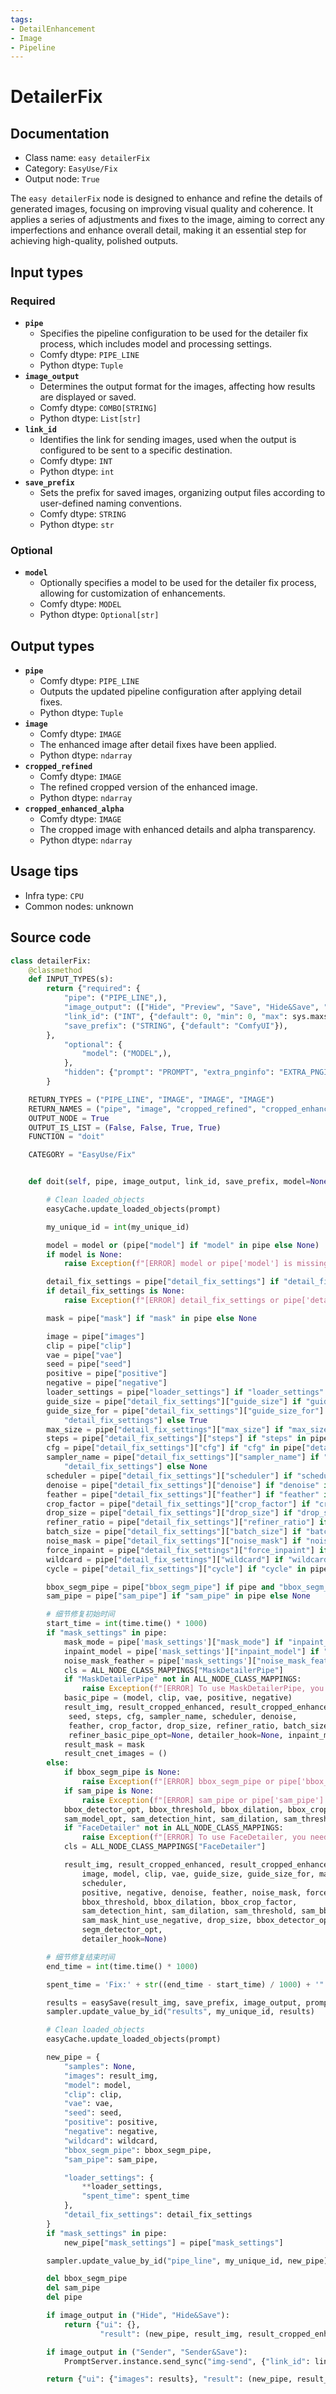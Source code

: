 ```yaml
---
tags:
- DetailEnhancement
- Image
- Pipeline
---
```


# DetailerFix
## Documentation
- Class name: `easy detailerFix`
- Category: `EasyUse/Fix`
- Output node: `True`

The `easy detailerFix` node is designed to enhance and refine the details of generated images, focusing on improving visual quality and coherence. It applies a series of adjustments and fixes to the image, aiming to correct any imperfections and enhance overall detail, making it an essential step for achieving high-quality, polished outputs.
## Input types
### Required
- **`pipe`**
    - Specifies the pipeline configuration to be used for the detailer fix process, which includes model and processing settings.
    - Comfy dtype: `PIPE_LINE`
    - Python dtype: `Tuple`
- **`image_output`**
    - Determines the output format for the images, affecting how results are displayed or saved.
    - Comfy dtype: `COMBO[STRING]`
    - Python dtype: `List[str]`
- **`link_id`**
    - Identifies the link for sending images, used when the output is configured to be sent to a specific destination.
    - Comfy dtype: `INT`
    - Python dtype: `int`
- **`save_prefix`**
    - Sets the prefix for saved images, organizing output files according to user-defined naming conventions.
    - Comfy dtype: `STRING`
    - Python dtype: `str`
### Optional
- **`model`**
    - Optionally specifies a model to be used for the detailer fix process, allowing for customization of enhancements.
    - Comfy dtype: `MODEL`
    - Python dtype: `Optional[str]`
## Output types
- **`pipe`**
    - Comfy dtype: `PIPE_LINE`
    - Outputs the updated pipeline configuration after applying detail fixes.
    - Python dtype: `Tuple`
- **`image`**
    - Comfy dtype: `IMAGE`
    - The enhanced image after detail fixes have been applied.
    - Python dtype: `ndarray`
- **`cropped_refined`**
    - Comfy dtype: `IMAGE`
    - The refined cropped version of the enhanced image.
    - Python dtype: `ndarray`
- **`cropped_enhanced_alpha`**
    - Comfy dtype: `IMAGE`
    - The cropped image with enhanced details and alpha transparency.
    - Python dtype: `ndarray`
## Usage tips
- Infra type: `CPU`
- Common nodes: unknown


## Source code
```python
class detailerFix:
    @classmethod
    def INPUT_TYPES(s):
        return {"required": {
            "pipe": ("PIPE_LINE",),
            "image_output": (["Hide", "Preview", "Save", "Hide&Save", "Sender", "Sender&Save"],{"default": "Preview"}),
            "link_id": ("INT", {"default": 0, "min": 0, "max": sys.maxsize, "step": 1}),
            "save_prefix": ("STRING", {"default": "ComfyUI"}),
        },
            "optional": {
                "model": ("MODEL",),
            },
            "hidden": {"prompt": "PROMPT", "extra_pnginfo": "EXTRA_PNGINFO", "my_unique_id": "UNIQUE_ID", }
        }

    RETURN_TYPES = ("PIPE_LINE", "IMAGE", "IMAGE", "IMAGE")
    RETURN_NAMES = ("pipe", "image", "cropped_refined", "cropped_enhanced_alpha")
    OUTPUT_NODE = True
    OUTPUT_IS_LIST = (False, False, True, True)
    FUNCTION = "doit"

    CATEGORY = "EasyUse/Fix"


    def doit(self, pipe, image_output, link_id, save_prefix, model=None, prompt=None, extra_pnginfo=None, my_unique_id=None):

        # Clean loaded_objects
        easyCache.update_loaded_objects(prompt)

        my_unique_id = int(my_unique_id)

        model = model or (pipe["model"] if "model" in pipe else None)
        if model is None:
            raise Exception(f"[ERROR] model or pipe['model'] is missing")

        detail_fix_settings = pipe["detail_fix_settings"] if "detail_fix_settings" in pipe else None
        if detail_fix_settings is None:
            raise Exception(f"[ERROR] detail_fix_settings or pipe['detail_fix_settings'] is missing")

        mask = pipe["mask"] if "mask" in pipe else None

        image = pipe["images"]
        clip = pipe["clip"]
        vae = pipe["vae"]
        seed = pipe["seed"]
        positive = pipe["positive"]
        negative = pipe["negative"]
        loader_settings = pipe["loader_settings"] if "loader_settings" in pipe else {}
        guide_size = pipe["detail_fix_settings"]["guide_size"] if "guide_size" in pipe["detail_fix_settings"] else 256
        guide_size_for = pipe["detail_fix_settings"]["guide_size_for"] if "guide_size_for" in pipe[
            "detail_fix_settings"] else True
        max_size = pipe["detail_fix_settings"]["max_size"] if "max_size" in pipe["detail_fix_settings"] else 768
        steps = pipe["detail_fix_settings"]["steps"] if "steps" in pipe["detail_fix_settings"] else 20
        cfg = pipe["detail_fix_settings"]["cfg"] if "cfg" in pipe["detail_fix_settings"] else 1.0
        sampler_name = pipe["detail_fix_settings"]["sampler_name"] if "sampler_name" in pipe[
            "detail_fix_settings"] else None
        scheduler = pipe["detail_fix_settings"]["scheduler"] if "scheduler" in pipe["detail_fix_settings"] else None
        denoise = pipe["detail_fix_settings"]["denoise"] if "denoise" in pipe["detail_fix_settings"] else 0.5
        feather = pipe["detail_fix_settings"]["feather"] if "feather" in pipe["detail_fix_settings"] else 5
        crop_factor = pipe["detail_fix_settings"]["crop_factor"] if "crop_factor" in pipe["detail_fix_settings"] else 3.0
        drop_size = pipe["detail_fix_settings"]["drop_size"] if "drop_size" in pipe["detail_fix_settings"] else 10
        refiner_ratio = pipe["detail_fix_settings"]["refiner_ratio"] if "refiner_ratio" in pipe else 0.2
        batch_size = pipe["detail_fix_settings"]["batch_size"] if "batch_size" in pipe["detail_fix_settings"] else 1
        noise_mask = pipe["detail_fix_settings"]["noise_mask"] if "noise_mask" in pipe["detail_fix_settings"] else None
        force_inpaint = pipe["detail_fix_settings"]["force_inpaint"] if "force_inpaint" in pipe["detail_fix_settings"] else False
        wildcard = pipe["detail_fix_settings"]["wildcard"] if "wildcard" in pipe["detail_fix_settings"] else ""
        cycle = pipe["detail_fix_settings"]["cycle"] if "cycle" in pipe["detail_fix_settings"] else 1

        bbox_segm_pipe = pipe["bbox_segm_pipe"] if pipe and "bbox_segm_pipe" in pipe else None
        sam_pipe = pipe["sam_pipe"] if "sam_pipe" in pipe else None

        # 细节修复初始时间
        start_time = int(time.time() * 1000)
        if "mask_settings" in pipe:
            mask_mode = pipe['mask_settings']["mask_mode"] if "inpaint_model" in pipe['mask_settings'] else True
            inpaint_model = pipe['mask_settings']["inpaint_model"] if "inpaint_model" in pipe['mask_settings'] else False
            noise_mask_feather = pipe['mask_settings']["noise_mask_feather"] if "noise_mask_feather" in pipe['mask_settings'] else 20
            cls = ALL_NODE_CLASS_MAPPINGS["MaskDetailerPipe"]
            if "MaskDetailerPipe" not in ALL_NODE_CLASS_MAPPINGS:
                raise Exception(f"[ERROR] To use MaskDetailerPipe, you need to install 'Impact Pack'")
            basic_pipe = (model, clip, vae, positive, negative)
            result_img, result_cropped_enhanced, result_cropped_enhanced_alpha, basic_pipe, refiner_basic_pipe_opt = cls().doit(image, mask, basic_pipe, guide_size, guide_size_for, max_size, mask_mode,
             seed, steps, cfg, sampler_name, scheduler, denoise,
             feather, crop_factor, drop_size, refiner_ratio, batch_size, cycle=1,
             refiner_basic_pipe_opt=None, detailer_hook=None, inpaint_model=inpaint_model, noise_mask_feather=noise_mask_feather)
            result_mask = mask
            result_cnet_images = ()
        else:
            if bbox_segm_pipe is None:
                raise Exception(f"[ERROR] bbox_segm_pipe or pipe['bbox_segm_pipe'] is missing")
            if sam_pipe is None:
                raise Exception(f"[ERROR] sam_pipe or pipe['sam_pipe'] is missing")
            bbox_detector_opt, bbox_threshold, bbox_dilation, bbox_crop_factor, segm_detector_opt = bbox_segm_pipe
            sam_model_opt, sam_detection_hint, sam_dilation, sam_threshold, sam_bbox_expansion, sam_mask_hint_threshold, sam_mask_hint_use_negative = sam_pipe
            if "FaceDetailer" not in ALL_NODE_CLASS_MAPPINGS:
                raise Exception(f"[ERROR] To use FaceDetailer, you need to install 'Impact Pack'")
            cls = ALL_NODE_CLASS_MAPPINGS["FaceDetailer"]

            result_img, result_cropped_enhanced, result_cropped_enhanced_alpha, result_mask, pipe, result_cnet_images = cls().doit(
                image, model, clip, vae, guide_size, guide_size_for, max_size, seed, steps, cfg, sampler_name,
                scheduler,
                positive, negative, denoise, feather, noise_mask, force_inpaint,
                bbox_threshold, bbox_dilation, bbox_crop_factor,
                sam_detection_hint, sam_dilation, sam_threshold, sam_bbox_expansion, sam_mask_hint_threshold,
                sam_mask_hint_use_negative, drop_size, bbox_detector_opt, wildcard, cycle, sam_model_opt,
                segm_detector_opt,
                detailer_hook=None)

        # 细节修复结束时间
        end_time = int(time.time() * 1000)

        spent_time = 'Fix:' + str((end_time - start_time) / 1000) + '"'

        results = easySave(result_img, save_prefix, image_output, prompt, extra_pnginfo)
        sampler.update_value_by_id("results", my_unique_id, results)

        # Clean loaded_objects
        easyCache.update_loaded_objects(prompt)

        new_pipe = {
            "samples": None,
            "images": result_img,
            "model": model,
            "clip": clip,
            "vae": vae,
            "seed": seed,
            "positive": positive,
            "negative": negative,
            "wildcard": wildcard,
            "bbox_segm_pipe": bbox_segm_pipe,
            "sam_pipe": sam_pipe,

            "loader_settings": {
                **loader_settings,
                "spent_time": spent_time
            },
            "detail_fix_settings": detail_fix_settings
        }
        if "mask_settings" in pipe:
            new_pipe["mask_settings"] = pipe["mask_settings"]

        sampler.update_value_by_id("pipe_line", my_unique_id, new_pipe)

        del bbox_segm_pipe
        del sam_pipe
        del pipe

        if image_output in ("Hide", "Hide&Save"):
            return {"ui": {},
                    "result": (new_pipe, result_img, result_cropped_enhanced, result_cropped_enhanced_alpha, result_mask, result_cnet_images )}

        if image_output in ("Sender", "Sender&Save"):
            PromptServer.instance.send_sync("img-send", {"link_id": link_id, "images": results})

        return {"ui": {"images": results}, "result": (new_pipe, result_img, result_cropped_enhanced, result_cropped_enhanced_alpha, result_mask, result_cnet_images )}

```
